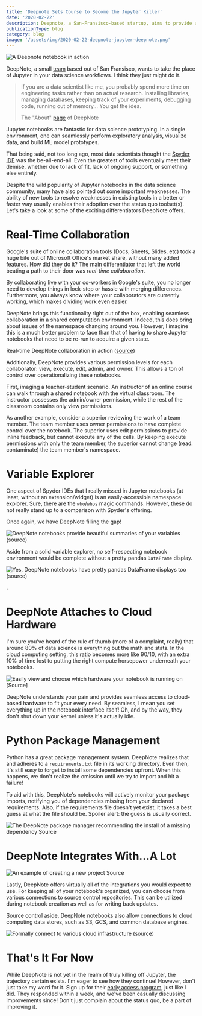 ```yaml
---
title: 'Deepnote Sets Course to Become the Jupyter Killer'
date: '2020-02-22'
description: Deepnote, a San-Fransisco-based startup, aims to provide a better Jupyter notebook experience through seamless features and external integrations
publicationType: blog
category: blog
image: '/assets/img/2020-02-22-deepnote-jupyter-deepnote.png'
---
```


![A Deepnote notebook in action](/assets/img/2020-02-22-deepnote-jupyter-deepnote.png)

DeepNote, a small [team](https://www.deepnote.com/) based out of San
Fransisco, wants to take the place of Jupyter in your data science
workflows. I think they just might do it.

> If you are a data scientist like me, you probably spend more time on
> engineering tasks rather than on actual research. Installing
> libraries, managing databases, keeping track of your experiments,
> debugging code, running out of memory... You get the idea.
>
> The "About" [page](https://www.deepnote.com/about/) of DeepNote

Jupyter notebooks are fantastic for data science prototyping. In a
single environment, one can seamlessly perform exploratory analysis,
visualize data, and build ML model prototypes.

That being said, not too long ago, most data scientists thought the
[Spyder IDE](https://www.spyder-ide.org/) was the be-all-end-all. Even
the greatest of tools eventually meet their demise, whether due to lack
of fit, lack of ongoing support, or something else entirely.

Despite the wild popularity of Jupyter notebooks in the data science
community, many have also pointed out some important weaknesses. The
ability of new tools to resolve weaknesses in existing tools in a better
or faster way usually enables their adoption over the status quo
toolset(s). Let's take a look at some of the exciting differentiators
DeepNote offers.

# Real-Time Collaboration

Google's suite of online collaboration tools (Docs, Sheets, Slides,
etc) took a huge bite out of Microsoft Office's market share, without
many added features. How did they do it? The main differentiator that
left the world beating a path to their door was *real-time
collaboration*.

By collaborating live with your co-workers in Google's suite, you no
longer need to develop things in lock-step or hassle with merging
differences. Furthermore, you always know where your collaborators are
currently working, which makes dividing work even easier.

DeepNote brings this functionality right out of the box, enabling
seamless collaboration in a shared computation environment. Indeed, this
does bring about issues of the namespace changing around you. However, I
imagine this is a much better problem to face than that of having to
share Jupyter notebooks that need to be re-run to acquire a given state.

Real-time DeepNote collaboration in action
([source](https://docs.deepnote.com/))

Additionally, DeepNote provides various permission levels for each
collaborator: view, execute, edit, admin, and owner. This allows a ton
of control over operationalizing these notebooks.

First, imaging a teacher-student scenario. An instructor of an online
course can walk through a shared notebook with the virtual classroom.
The instructor possesses the admin/owner permission, while the rest of
the classroom contains only view permissions.

As another example, consider a superior reviewing the work of a team
member. The team member uses owner permissions to have complete control
over the notebook. The superior uses edit permissions to provide inline
feedback, but cannot execute any of the cells. By keeping execute
permissions with only the team member, the superior cannot change (read:
contaminate) the team member's namespace.

# Variable Explorer

One aspect of Spyder IDEs that I really missed in Jupyter notebooks (at
least, without an extension/widget) is an easily-accessible namespace
explorer. Sure, there are the `who`/`whos` magic commands. However,
these do not really stand up to a comparison with Spyder's offering.

Once again, we have DeepNote filling the gap!

![DeepNote notebooks provide beautiful summaries of your variables
([source](https://docs.deepnote.com/))](https://miro.medium.com/max/1200/0*ABMuncTGdAs6FRdu)

Aside from a solid variable explorer, no self-respecting notebook
environment would be complete without a pretty pandas `DataFrame`
display.

![Yes, DeepNote notebooks have pretty pandas `DataFrame` displays too
([source](https://docs.deepnote.com/))](https://miro.medium.com/max/1400/0*M2ij6UhwMJs91omy)

.

# DeepNote Attaches to Cloud Hardware

I'm sure you've heard of the rule of thumb (more of a complaint,
really) that around 80% of data science is everything but the math and
stats. In the cloud computing setting, this ratio becomes more like
90/10, with an extra 10% of time lost to putting the right compute
horsepower underneath your notebooks.

![Easily view and choose which hardware your notebook is running on
    [[Source]](https://docs.deepnote.com/)
](/assets/img/2020-02-22-deepnote-jupyter-deepnote-hardware.png)

DeepNote understands your pain and provides seamless access to
cloud-based hardware to fit your every need. By seamless, I mean you set
everything up in the notebook interface itself! Oh, and by the way, they
don't shut down your kernel unless it's actually idle.

# Python Package Management

Python has a great package management system. DeepNote realizes that and
adheres to a `requirements.txt` file in its working directory. Even
then, it's still easy to forget to install some dependencies upfront.
When this happens, we don't realize the omission until we try to import
and hit a failure!

To aid with this, DeepNote's notebooks will actively monitor your
package imports, notifying you of dependencies missing from your
declared requirements. Also, if the requirements file doesn't yet
exist, it takes a best guess at what the file should be. Spoiler alert:
the guess is usually correct.

![The DeepNote package manager recommending the install of a missing dependency
    [Source](https://docs.deepnote.com/)
](/assets/img/2020-02-22-deepnote-jupyter-road.gif)

# DeepNote Integrates With...A Lot

![An example of creating a new project
    [Source](https://docs.deepnote.com/)
](https://miro.medium.com/max/1400/0*-Zr-Gsl18NX4LbHp)

Lastly, DeepNote offers virtually all of the integrations you would
expect to use. For keeping all of your notebook's organized, you can
choose from various connections to source control repositories. This can
be utilized during notebook creation as well as for writing back
updates.

Source control aside, DeepNote notebooks also allow connections to cloud
computing data stores, such as S3, GCS, and common database engines.

![Formally connect to various cloud infrastructure
([source](https://docs.deepnote.com/))](https://miro.medium.com/max/1400/0*rfOEwJNi7FW4pgNB)

# That's It For Now

While DeepNote is not yet in the realm of truly killing off Jupyter, the
trajectory certain exists. I'm eager to see how they continue! However,
don't just take my word for it. Sign up for their [early access
program](https://www.deepnote.com/), just like I did. They responded
within a week, and we've been casually discussing improvements since!
Don't just complain about the status quo, be a part of improving it.
